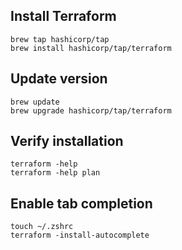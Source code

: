 ## Install Terraform
```
brew tap hashicorp/tap
brew install hashicorp/tap/terraform
```

## Update version

```
brew update
brew upgrade hashicorp/tap/terraform
```

## Verify installation

```
terraform -help
terraform -help plan
```

## Enable tab completion

```
touch ~/.zshrc
terraform -install-autocomplete
```
